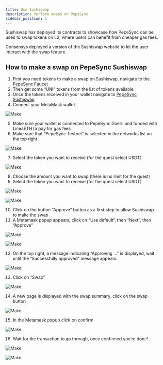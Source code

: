 ```yaml
---
title: Use Sushiswap
description: Perform swaps on PepeSync
sidebar_position: 1
---
```


Sushiswap has deployed its contracts to showcase how PepeSync can be used to swap tokens on L2, where users can benefit from cheaper gas fees.

Consensys deployed a version of the Sushiswap website to let the user interact with the swap feature.

## How to make a swap on PepeSync Sushiswap

1. First you need tokens to make a swap on Sushiswap, navigate to the [PepeSync Faucet](https://faucet.goerli.linea.build/)
2. Then get some “UNI” tokens from the list of tokens available
3. Once the tokens received in your wallet navigate to [PepeSync Sushiswap](https://sushiswap.goerli.linea.build)
4. Connect your MetaMask wallet.

![Make](/img/quests/sushiswap/sushiswap-1.png)

5. Make sure your wallet is connected to PepeSync Goerli and funded with LineaETH to pay for gas fees
6. Make sure that “PepeSync Testnet” is selected in the networks list on the top right

![Make](/img/quests/sushiswap/sushiswap-2.png)

7. Select the token you want to receive (for the quest select USDT)

![Make](/img/quests/sushiswap/sushiswap-3.png)

8. Choose the amount you want to swap (there is no limit for the quest)
9. Select the token you want to receive (for the quest select USDT)

![Make](/img/quests/sushiswap/sushiswap-4.png)

![Make](/img/quests/sushiswap/sushiswap-5.png)

10. Click on the button “Approve” button as a first step to allow Sushiswap to make the swap
11. A Metamask popup appears, click on “Use default”, then “Next”, then “Approve”

![Make](/img/quests/sushiswap/sushiswap-6.png)

![Make](/img/quests/sushiswap/sushiswap-7.png)

12. On the top right, a message indicating “Approving …” is displayed, wait until the “Successfully approved” message appears.

![Make](/img/quests/sushiswap/sushiswap-8.png)

13. Click on “Swap”

![Make](/img/quests/sushiswap/sushiswap-9.png)

14. A new page is displayed with the swap summary, click on the swap button

![Make](/img/quests/sushiswap/sushiswap-10.png)

15. In the Metamask popup click on confirm

![Make](/img/quests/sushiswap/sushiswap-11.png)

16. Wait for the transaction to go through, once confirmed you’re done!

![Make](/img/quests/sushiswap/sushiswap-12.png)

![Make](/img/quests/sushiswap/sushiswap-13.png)
